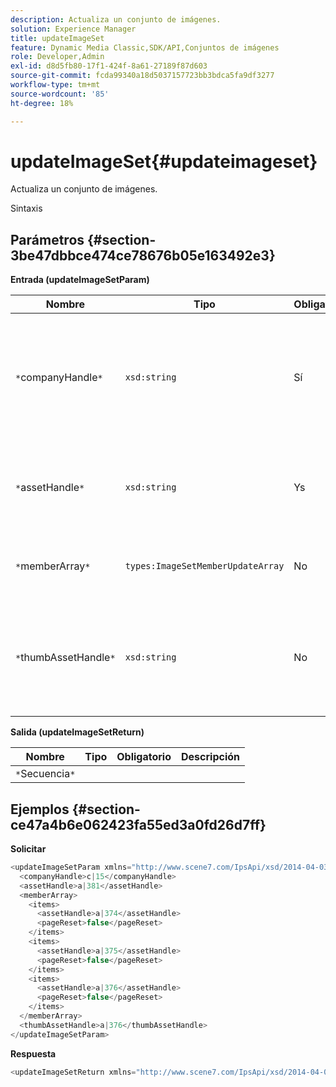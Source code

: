 ```yaml
---
description: Actualiza un conjunto de imágenes.
solution: Experience Manager
title: updateImageSet
feature: Dynamic Media Classic,SDK/API,Conjuntos de imágenes
role: Developer,Admin
exl-id: d8d5fb80-17f1-424f-8a61-27189f87d603
source-git-commit: fcda99340a18d5037157723bb3bdca5fa9df3277
workflow-type: tm+mt
source-wordcount: '85'
ht-degree: 18%

---
```


# updateImageSet{#updateimageset}

Actualiza un conjunto de imágenes.

Sintaxis

## Parámetros {#section-3be47dbbce474ce78676b05e163492e3}

**Entrada (updateImageSetParam)**

| Nombre | Tipo | Obligatorio | Descripción |
|---|---|---|---|
| `*`companyHandle`*` | `xsd:string` | Sí | El identificador de la empresa que contiene el conjunto de imágenes que desea modificar. |
| `*`assetHandle`*` | `xsd:string` | Ys | El controlador del conjunto de imágenes que desea modificar. |
| `*`memberArray`*` | `types:ImageSetMemberUpdateArray` | No | Restaura los miembros del conjunto de imágenes. |
| `*`thumbAssetHandle`*` | `xsd:string` | No | El controlador del recurso que actúa como la miniatura del conjunto de imágenes. |

**Salida (updateImageSetReturn)**

| Nombre | Tipo | Obligatorio | Descripción |
|---|---|---|---|
| `*`Secuencia`*` |  |  |  |

## Ejemplos {#section-ce47a4b6e062423fa55ed3a0fd26d7ff}

**Solicitar**

```java
<updateImageSetParam xmlns="http://www.scene7.com/IpsApi/xsd/2014-04-03"> 
  <companyHandle>c|15</companyHandle> 
  <assetHandle>a|381</assetHandle> 
  <memberArray> 
    <items> 
      <assetHandle>a|374</assetHandle> 
      <pageReset>false</pageReset> 
    </items> 
    <items> 
      <assetHandle>a|375</assetHandle> 
      <pageReset>false</pageReset> 
    </items> 
    <items> 
      <assetHandle>a|376</assetHandle> 
      <pageReset>false</pageReset> 
    </items> 
  </memberArray> 
  <thumbAssetHandle>a|376</thumbAssetHandle> 
</updateImageSetParam>
```

**Respuesta**

```java
<updateImageSetReturn xmlns="http://www.scene7.com/IpsApi/xsd/2014-04-03"/>
```

